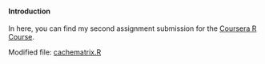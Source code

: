 #### Introduction
In here, you can find my second assignment submission for the [Coursera R Course](https://www.coursera.org/learn/r-programming/home/welcome).

Modified file: [cachematrix.R](docs/cachematrix.R)
